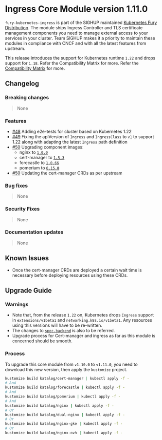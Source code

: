 # Ingress Core Module version 1.11.0

`fury-kubernetes-ingress` is part of the SIGHUP maintained [Kubernetes
Fury Distribution](https://github.com/sighupio/fury-distribution). The
module ships Ingress Controller and TLS certificate management
components you need to manage external access to your services in your
cluster. Team SIGHUP makes it a priority to maintain these modules in
compliance with CNCF and with all the latest features from upstream.

This release introduces the support for Kubernetes runtime `1.22` and drops support for `1.18`. Refer the Compatibility Matrix for more. Refer the [Compatibility Matrix](https://github.com/sighupio/fury-kubernetes-ingress#compatibility) for more.

## Changelog

### Breaking changes
> None
### Features
* [#48](https://github.com/sighupio/fury-kubernetes-ingress/pull/48) Adding e2e-tests for cluster based on Kubernetes 1.22
* [#49](https://github.com/sighupio/fury-kubernetes-ingress/pull/49) Fixing the apiVersion of `Ingress` and `IngressClass` to `v1` to support 1.22 along with adapting the latest `Ingress` path definition
* [#50](https://github.com/sighupio/fury-kubernetes-ingress/pull/50) Upgrading component images:
  - nginx to [`1.0.0`](https://github.com/kubernetes/ingress-nginx/releases/tag/controller-v1.0.0)
  - cert-manager to [`1.5.3`](https://github.com/jetstack/cert-manager/releases/tag/v1.5.3)
  - forecastle to [`1.0.66`](https://github.com/stakater/Forecastle/releases/tag/v1.0.66)
  - pomerium to [`0.15.0`](https://github.com/pomerium/pomerium/releases/tag/v0.15.0)
* [#50](https://github.com/sighupio/fury-kubernetes-ingress/pull/50) Updating the cert-manager CRDs as per upstream
### Bug fixes
> None
### Security Fixes
> None
### Documentation updates
> None

## Known Issues

* Once the cert-manager CRDs are deployed a certain wait time is necessary before deploying resources using these CRDs.

## Upgrade Guide

### Warnings

* Note that, from the release `1.22` on, Kubernetes drops `Ingress` support in `extensions/v1beta1` and `networking.k8s.io/v1beta1`. Any resources using this versions will have to be re-written.
* The changes to [`spec.backend`](https://kubernetes.io/docs/reference/using-api/deprecation-guide/#ingress-v122) is also to be referred.
* Upgrade process for Cert-manager and ingress as far as this module is concerned should be smooth.

### Process

To upgrade this core module from `v1.10.0` to `v1.11.0`, you need to download this new version, then apply the `kustomize` project.

```bash
kustomize build katalog/cert-manager | kubectl apply -f -
# And
kustomize build katalog/forecastle | kubectl apply -f -
# And
kustomize build katalog/pomerium | kubectl apply -f -
# And
kustomize build katalog/nginx | kubectl apply -f -
# Or
kustomize build katalog/dual-nginx | kubectl apply -f -
# Or
kustomize build katalog/nginx-gke | kubectl apply -f -
# Or
kustomize build katalog/nginx-ovh | kubectl apply -f -
```
